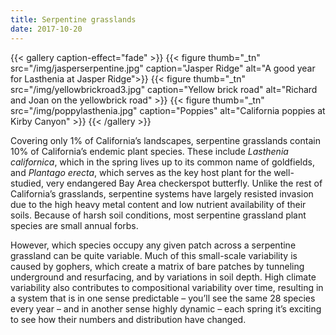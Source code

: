 ```yaml
---
title: Serpentine grasslands
date: 2017-10-20
---
```



{{< gallery caption-effect="fade" >}}
  {{< figure thumb="_tn" src="/img/jasperserpentine.jpg" caption="Jasper Ridge" alt="A good year for Lasthenia at Jasper Ridge">}}
  {{< figure thumb="_tn" src="/img/yellowbrickroad3.jpg" caption="Yellow brick road" alt="Richard and Joan on the yellowbrick road" >}}
  {{< figure thumb="_tn" src="/img/poppylasthenia.jpg" caption="Poppies" alt="California poppies at Kirby Canyon" >}}
{{< /gallery >}}

<!--more-->
Covering only 1% of California’s landscapes, serpentine grasslands contain 10% of California’s endemic plant species. These include _Lasthenia californica_, which in the spring lives up to its common name of goldfields, and _Plantago erecta_, which serves as the key host plant for the well-studied, very endangered Bay Area checkerspot butterfly. Unlike the rest of California’s grasslands, serpentine systems have largely resisted invasion due to the high heavy metal content and low nutrient availability of their soils. Because of harsh soil conditions, most serpentine grassland plant species are small annual forbs.

However, which species occupy any given patch across a serpentine grassland can be quite variable. Much of this small-scale variability is caused by gophers, which create a matrix of bare patches by tunneling underground and resurfacing, and by variations in soil depth. High climate variability also contributes to compositional variability over time, resulting in a system that is in one sense predictable – you’ll see the same 28 species every year – and in another sense highly dynamic – each spring it’s exciting to see how their numbers and distribution have changed.